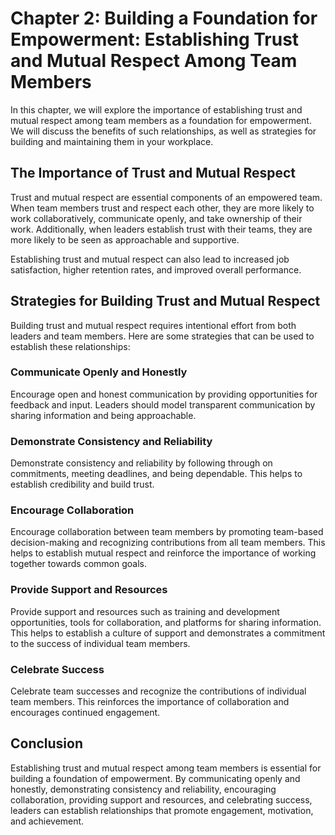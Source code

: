 Chapter 2: Building a Foundation for Empowerment: Establishing Trust and Mutual Respect Among Team Members
==========================================================================================================

In this chapter, we will explore the importance of establishing trust and mutual respect among team members as a foundation for empowerment. We will discuss the benefits of such relationships, as well as strategies for building and maintaining them in your workplace.

The Importance of Trust and Mutual Respect
------------------------------------------

Trust and mutual respect are essential components of an empowered team. When team members trust and respect each other, they are more likely to work collaboratively, communicate openly, and take ownership of their work. Additionally, when leaders establish trust with their teams, they are more likely to be seen as approachable and supportive.

Establishing trust and mutual respect can also lead to increased job satisfaction, higher retention rates, and improved overall performance.

Strategies for Building Trust and Mutual Respect
------------------------------------------------

Building trust and mutual respect requires intentional effort from both leaders and team members. Here are some strategies that can be used to establish these relationships:

### Communicate Openly and Honestly

Encourage open and honest communication by providing opportunities for feedback and input. Leaders should model transparent communication by sharing information and being approachable.

### Demonstrate Consistency and Reliability

Demonstrate consistency and reliability by following through on commitments, meeting deadlines, and being dependable. This helps to establish credibility and build trust.

### Encourage Collaboration

Encourage collaboration between team members by promoting team-based decision-making and recognizing contributions from all team members. This helps to establish mutual respect and reinforce the importance of working together towards common goals.

### Provide Support and Resources

Provide support and resources such as training and development opportunities, tools for collaboration, and platforms for sharing information. This helps to establish a culture of support and demonstrates a commitment to the success of individual team members.

### Celebrate Success

Celebrate team successes and recognize the contributions of individual team members. This reinforces the importance of collaboration and encourages continued engagement.

Conclusion
----------

Establishing trust and mutual respect among team members is essential for building a foundation of empowerment. By communicating openly and honestly, demonstrating consistency and reliability, encouraging collaboration, providing support and resources, and celebrating success, leaders can establish relationships that promote engagement, motivation, and achievement.
